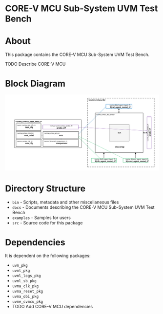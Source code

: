 # CORE-V MCU Sub-System UVM Test Bench


# About
This package contains the CORE-V MCU Sub-System UVM Test Bench.

TODO Describe CORE-V MCU


# Block Diagram
![alt text](./docs/tb_block_diagram.svg "CORE-V MCU Sub-System UVM Test Bench Block Diagram")

# Directory Structure
* `bin` - Scripts, metadata and other miscellaneous files
* `docs` - Documents describing the CORE-V MCU Sub-System UVM Test Bench
* `examples` - Samples for users
* `src` - Source code for this package


# Dependencies
It is dependent on the following packages:

* `uvm_pkg`
* `uvml_pkg`
* `uvml_logs_pkg`
* `uvml_sb_pkg`
* `uvma_clk_pkg`
* `uvma_reset_pkg`
* `uvma_obi_pkg`
* `uvme_cvmcu_pkg`
* TODO Add CORE-V MCU dependencies

